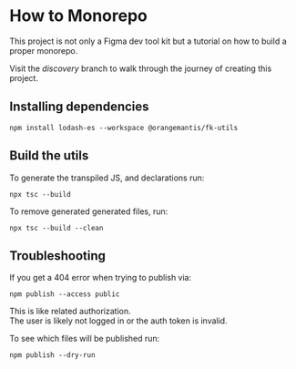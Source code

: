 # How to Monorepo

This project is not only a Figma dev tool kit but a tutorial on how to build a proper monorepo.

Visit the _discovery_ branch to walk through the journey of creating this project.


## Installing dependencies

`npm install lodash-es --workspace @orangemantis/fk-utils`

## Build the utils

To generate the transpiled JS, and declarations run:

`npx tsc --build`

To remove generated generated files, run:

`npx tsc --build --clean`

## Troubleshooting

If you get a 404 error when trying to publish via:

`npm publish --access public`

This is like related authorization.  
The user is likely not logged in or the auth token is invalid.

To see which files will be published run:

`npm publish --dry-run`
